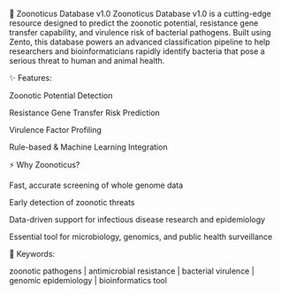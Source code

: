 🦠 Zoonoticus Database v1.0
Zoonoticus Database v1.0 is a cutting-edge resource designed to predict the zoonotic potential, resistance gene transfer capability, and virulence risk of bacterial pathogens.
Built using Zento, this database powers an advanced classification pipeline to help researchers and bioinformaticians rapidly identify bacteria that pose a serious threat to human and animal health.


✨ Features:

Zoonotic Potential Detection

Resistance Gene Transfer Risk Prediction

Virulence Factor Profiling

Rule-based & Machine Learning Integration

⚡ Why Zoonoticus?

Fast, accurate screening of whole genome data

Early detection of zoonotic threats

Data-driven support for infectious disease research and epidemiology

Essential tool for microbiology, genomics, and public health surveillance


🔑 Keywords:

zoonotic pathogens | antimicrobial resistance | bacterial virulence | genomic epidemiology | bioinformatics tool
